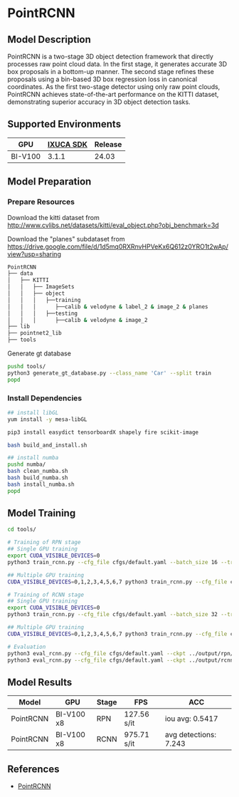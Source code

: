 # PointRCNN

## Model Description

PointRCNN is a two-stage 3D object detection framework that directly processes raw point cloud data. In the first stage,
it generates accurate 3D box proposals in a bottom-up manner. The second stage refines these proposals using a bin-based
3D box regression loss in canonical coordinates. As the first two-stage detector using only raw point clouds, PointRCNN
achieves state-of-the-art performance on the KITTI dataset, demonstrating superior accuracy in 3D object detection
tasks.

## Supported Environments

| GPU    | [IXUCA SDK](https://gitee.com/deep-spark/deepspark#%E5%A4%A9%E6%95%B0%E6%99%BA%E7%AE%97%E8%BD%AF%E4%BB%B6%E6%A0%88-ixuca) | Release |
|--------|-----------|---------|
| BI-V100 | 3.1.1     |  24.03  |

## Model Preparation

### Prepare Resources

Download the kitti dataset from <http://www.cvlibs.net/datasets/kitti/eval_object.php?obj_benchmark=3d>

Download the "planes" subdataset from <https://drive.google.com/file/d/1d5mq0RXRnvHPVeKx6Q612z0YRO1t2wAp/view?usp=sharing>

```bash
PointRCNN
├── data
│   ├── KITTI
│   │   ├── ImageSets
│   │   ├── object
│   │   │   ├──training
│   │   │      ├──calib & velodyne & label_2 & image_2 & planes
│   │   │   ├──testing
│   │   │      ├──calib & velodyne & image_2
├── lib
├── pointnet2_lib
├── tools
```

Generate gt database

```bash
pushd tools/
python3 generate_gt_database.py --class_name 'Car' --split train
popd
```

### Install Dependencies

```bash
## install libGL
yum install -y mesa-libGL

pip3 install easydict tensorboardX shapely fire scikit-image

bash build_and_install.sh

## install numba
pushd numba/
bash clean_numba.sh
bash build_numba.sh
bash install_numba.sh
popd
```

## Model Training

```bash
cd tools/

# Training of RPN stage
## Single GPU training
export CUDA_VISIBLE_DEVICES=0
python3 train_rcnn.py --cfg_file cfgs/default.yaml --batch_size 16 --train_mode rpn --epochs 200

## Multiple GPU training
CUDA_VISIBLE_DEVICES=0,1,2,3,4,5,6,7 python3 train_rcnn.py --cfg_file cfgs/default.yaml --batch_size 32 --train_mode rpn --epochs 200 --mgpus

# Training of RCNN stage
## Single GPU training
export CUDA_VISIBLE_DEVICES=0
python3 train_rcnn.py --cfg_file cfgs/default.yaml --batch_size 32 --train_mode rcnn --epochs 70  --ckpt_save_interval 2 --rpn_ckpt ../output/rpn/default/ckpt/checkpoint_epoch_200.pth

## Multiple GPU training
CUDA_VISIBLE_DEVICES=0,1,2,3,4,5,6,7 python3 train_rcnn.py --cfg_file cfgs/default.yaml --batch_size 32 --train_mode rcnn --epochs 70  --ckpt_save_interval 2 --rpn_ckpt ../output/rpn/default/ckpt/checkpoint_epoch_200.pth --mgpus

# Evaluation
python3 eval_rcnn.py --cfg_file cfgs/default.yaml --ckpt ../output/rpn/default/ckpt/checkpoint_epoch_200.pth --batch_size 4 --eval_mode rpn 
python3 eval_rcnn.py --cfg_file cfgs/default.yaml --ckpt ../output/rcnn/default/ckpt/checkpoint_epoch_70.pth --batch_size 4 --eval_mode rcnn
```

## Model Results

| Model     | GPU        | Stage | FPS         | ACC                   |
|-----------|------------|-------|-------------|-----------------------|
| PointRCNN | BI-V100 x8 | RPN   | 127.56 s/it | iou avg: 0.5417       |
| PointRCNN | BI-V100 x8 | RCNN  | 975.71 s/it | avg detections: 7.243 |

## References

- [PointRCNN](https://github.com/sshaoshuai/PointRCNN)
